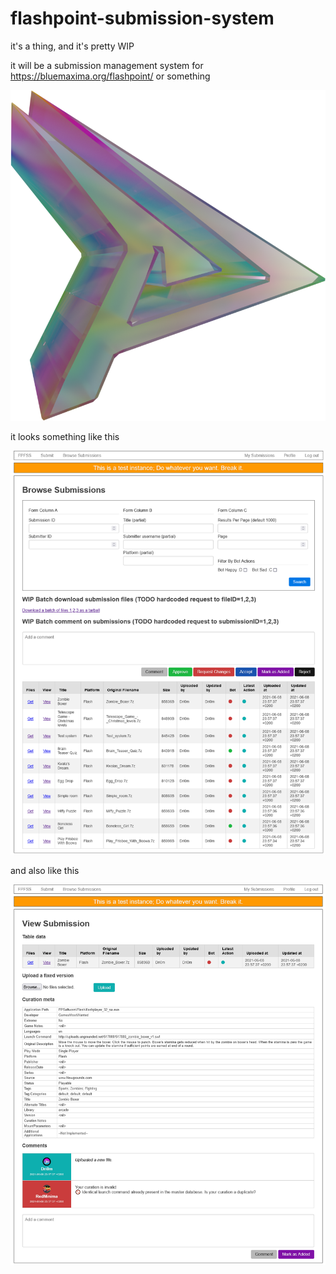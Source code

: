 # flashpoint-submission-system

it's a thing, and it's pretty WIP

it will be a submission management system for https://bluemaxima.org/flashpoint/ or something

![logo](static/opal.png)

it looks something like this

![submission browser](github/ss1.png)

and also like this

![submission page](github/ss2.png)
